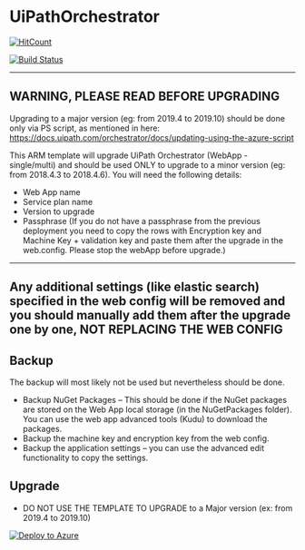 # UiPathOrchestrator
[![HitCount](http://hits.dwyl.io/hteo1337/hteo1337/UiPathOrchestrator.svg)](http://hits.dwyl.io/hteo1337/hteo1337/UiPathOrchestrator)

[![Build Status](https://dev.azure.com/hteo-dev/Orchestrator/_apis/build/status/hteo1337.UiPathOrchestrator?branchName=master)](https://dev.azure.com/hteo-dev/Orchestrator/_build/latest?definitionId=4&branchName=master)

---
**WARNING, PLEASE READ BEFORE UPGRADING**
---

Upgrading to a major version (eg: from 2019.4 to 2019.10) should be done only via PS script, as mentioned in here:
https://docs.uipath.com/orchestrator/docs/updating-using-the-azure-script

This ARM template will upgrade UiPath Orchestrator (WebApp - single/multi) and should be used ONLY to upgrade to a minor version (eg: from 2018.4.3 to 2018.4.6). You will need the following details:</br>
* Web App name </br>
* Service plan name </br>
* Version to upgrade </br>
* Passphrase (If you do not have a passphrase from the previous deployment you need to copy the rows with Encryption key and Machine Key + validation key and paste them after the upgrade in the web.config. Please stop the webApp before upgrade.) </br>

---
**Any additional settings (like elastic search) specified in the web config will be removed and you should manually add them after the upgrade one by one, NOT REPLACING THE WEB CONFIG**
---

## Backup 
The backup will most likely not be used but nevertheless should be done.
*	Backup NuGet Packages – This should be done if the NuGet packages are stored on the Web App local storage (in the NuGetPackages folder). You can use the web app advanced tools (Kudu) to download the packages.
*	Backup the machine key and encryption key from the web config.
*	Backup the application settings – you can use the advanced edit functionality to copy the settings.

## Upgrade

* DO NOT USE THE TEMPLATE TO UPGRADE to a Major version (ex: from 2019.4 to 2019.10)

[![Deploy to Azure](https://azuredeploy.net/deploybutton.png)](https://portal.azure.com/#create/Microsoft.Template/uri/https%3A%2F%2Fraw.githubusercontent.com%2FUiPath%2FInfrastructure%2Fmaster%2FAzure%2FOrchestrator%2FPaaS%2FUpgrade%2Forchupgrade.json)
